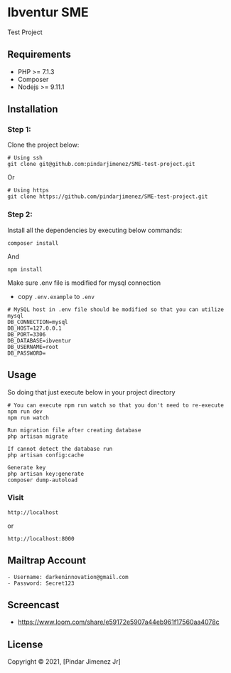 # Ibventur SME 

Test Project

## Requirements
* PHP >= 7.1.3
* Composer
* Nodejs >= 9.11.1

## Installation

### Step 1:

Clone the project below:

```
# Using ssh
git clone git@github.com:pindarjimenez/SME-test-project.git
```
Or
```
# Using https
git clone https://github.com/pindarjimenez/SME-test-project.git
```

### Step 2:

Install all the dependencies by executing below commands:

```
composer install
```

And

```
npm install
```

Make sure .env file is modified for mysql connection
- copy `.env.example` to `.env`

```
# MySQL host in .env file should be modified so that you can utilize mysql
DB_CONNECTION=mysql
DB_HOST=127.0.0.1
DB_PORT=3306
DB_DATABASE=ibventur
DB_USERNAME=root
DB_PASSWORD=
```

## Usage
So doing that just execute below in your project directory

```
# You can execute npm run watch so that you don't need to re-execute npm run dev
npm run watch
```

```
Run migration file after creating database
php artisan migrate

If cannot detect the database run
php artisan config:cache
```

```
Generate key
php artisan key:generate
composer dump-autoload
```

### Visit
```
http://localhost
```

or

```
http://localhost:8000
```

## Mailtrap Account
```
- Username: darkeninnovation@gmail.com
- Password: Secret123
```

## Screencast
- https://www.loom.com/share/e59172e5907a44eb961f17560aa4078c

## License
Copyright © 2021, [Pindar Jimenez Jr]
